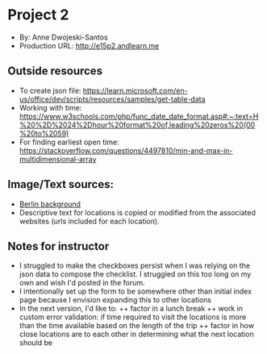 
# Project 2
+ By: Anne Dwojeski-Santos
+ Production URL: <http://e15p2.andlearn.me>


## Outside resources

+ To create json file: https://learn.microsoft.com/en-us/office/dev/scripts/resources/samples/get-table-data
+ Working with time: https://www.w3schools.com/php/func_date_date_format.asp#:~:text=H%20%2D%2024%2Dhour%20format%20of,leading%20zeros%20(00%20to%2059)
+ For finding earliest open time: https://stackoverflow.com/questions/4497810/min-and-max-in-multidimensional-array

Image/Text sources:
--------------
+ [Berlin background](https://unsplash.com/photos/i8IPxSMJWtA?utm_source=unsplash&utm_medium=referral&utm_content=creditShareLink)
+ Descriptive text for locations is copied or modified from the associated websites (urls included for each location).

## Notes for instructor
+ I struggled to make the checkboxes persist when I was relying on the json data to compose the checklist. I struggled on this too long on my own and wish I'd posted in the forum.
+ I intentionally set up the form to be somewhere other than initial index page because I envision expanding this to other locations
+ In the next version, I'd like to:
++ factor in a lunch break
++ work in custom error validation: if time required to visit the locations is more than the time available based on the length of the trip
++ factor in how close locations are to each other in determining what the next location should be


